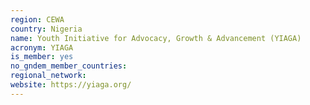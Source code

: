 ```yaml
---
region: CEWA
country: Nigeria
name: Youth Initiative for Advocacy, Growth & Advancement (YIAGA)
acronym: YIAGA
is_member: yes
no_gndem_member_countries: 
regional_network: 
website: https://yiaga.org/
---
```

